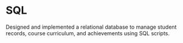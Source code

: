 # SQL
Designed and implemented a relational database to manage student records, course curriculum, and achievements using SQL scripts.

